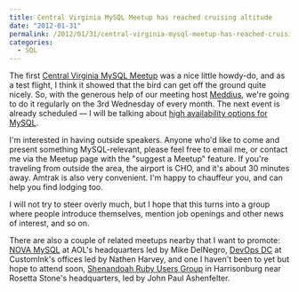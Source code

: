 ```yaml
---
title: Central Virginia MySQL Meetup has reached cruising altitude
date: "2012-01-31"
permalink: /2012/01/31/central-virginia-mysql-meetup-has-reached-cruising-altitude/
categories:
  - SQL
---
```

The first [Central Virginia MySQL Meetup][1] was a nice little howdy-do, and as a test flight, I think it showed that the bird can get off the ground quite nicely. So, with the generous help of our meeting host [Meddius][2], we're going to do it regularly on the 3rd Wednesday of every month. The next event is already scheduled &#8212; I will be talking about [high availability options for MySQL][3].

I'm interested in having outside speakers. Anyone who'd like to come and present something MySQL-relevant, please feel free to email me, or contact me via the Meetup page with the "suggest a Meetup" feature. If you're traveling from outside the area, the airport is CHO, and it's about 30 minutes away. Amtrak is also very convenient. I'm happy to chauffeur you, and can help you find lodging too.

I will not try to steer overly much, but I hope that this turns into a group where people introduce themselves, mention job openings and other news of interest, and so on.

There are also a couple of related meetups nearby that I want to promote: [NOVA MySQL][4] at AOL's headquarters led by Mike DelNegro, [DevOps DC][5] at CustomInk's offices led by Nathen Harvey, and one I haven't been to yet but hope to attend soon, [Shenandoah Ruby Users Group][6] in Harrisonburg near Rosetta Stone's headquarters, led by John Paul Ashenfelter.

 [1]: http://www.meetup.com/Central-Virginia-MySQL-Meetup/
 [2]: http://www.meddius.com/
 [3]: http://www.meetup.com/Central-Virginia-MySQL-Meetup/events/50492012/
 [4]: http://www.meetup.com/NOVA-MySQL/
 [5]: http://www.meetup.com/DevOpsDC/
 [6]: http://www.meetup.com/ruby-128/

